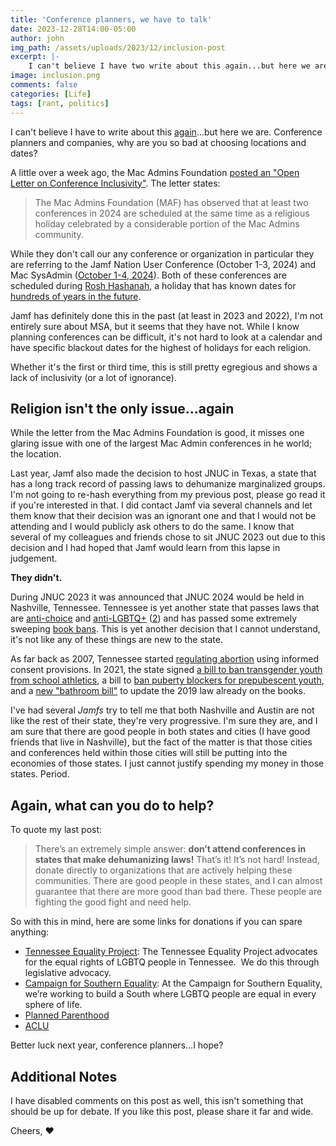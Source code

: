 ```yaml
---
title: 'Conference planners, we have to talk'
date: 2023-12-28T14:00-05:00
author: john
img_path: /assets/uploads/2023/12/inclusion-post
excerpt: |-
    I can't believe I have two write about this again...but here we are. Conference planners and companies, why are you so bad at choosing locations and dates?
image: inclusion.png
comments: false
categories: [Life]
tags: [rant, politics]
---
```

I can't believe I have to write about this [again](/posts/stop-supporting-states-who-dehumanizing/)...but here we are. Conference planners and companies, why are you so bad at choosing locations and dates?

A little over a week ago, the Mac Admins Foundation [posted an "Open Letter on Conference Inclusivity"](https://www.macadmins.org/news/2023/12/18/mac-admins-foundation-open-letter-on-conference-inclusivity). The letter states:

> The Mac Admins Foundation (MAF) has observed that at least two conferences in 2024 are scheduled at the same time as a religious holiday celebrated by a considerable portion of the Mac Admins community.

While they don't call our any conference or organization in particular they are referring to the Jamf Nation User Conference (October 1-3, 2024) and Mac SysAdmin ([October 1-4, 2024](https://twitter.com/macsysadmin/status/1730544542854656394)). Both of these conferences are scheduled during [Rosh Hashanah](https://www.hebcal.com/holidays/rosh-hashana-2024), a holiday that has known dates for [hundreds of years in the future](https://www.hebcal.com/holidays/rosh-hashana-2500).  

Jamf has definitely done this in the past (at least in 2023 and 2022), I'm not entirely sure about MSA, but it seems that they have not. While I know planning conferences can be difficult, it's not hard to look at a calendar and have specific blackout dates for the highest of holidays for each religion.

Whether it's the first or third time, this is still pretty egregious and shows a lack of inclusivity (or a lot of ignorance).

## Religion isn't the only issue...again

While the letter from the Mac Admins Foundation is good, it misses one glaring issue with one of the largest Mac Admin conferences in he world; the location.

Last year, Jamf also made the decision to host JNUC in Texas, a state that has a long track record of passing laws to dehumanize marginalized groups. I'm not going to re-hash everything from my previous post, please go read it if you're interested in that. I did contact Jamf via several channels and let them know that their decision was an ignorant one and that I would not be attending and I would publicly ask others to do the same. I know that several of my colleagues and friends chose to sit JNUC 2023 out due to this decision and I had hoped that Jamf would learn from this lapse in judgement.

**They didn't.**

During JNUC 2023 it was announced that JNUC 2024 would be held in Nashville, Tennessee. Tennessee is yet another state that passes laws that are [anti-choice](https://www.tn.gov/attorneygeneral/news/2022/6/28/pr22-21.html) and  [anti-LGBTQ+](https://www.msn.com/en-us/news/us/tennessee-republican-files-bill-aimed-to-ban-pride-flags-trans-flags-in-public-schools/ar-AA1lIZon) ([2](https://www.washingtonpost.com/politics/2023/04/07/tennessee-republicans-lgbtq-laws-legislature/)) and has passed some extremely sweeping [book bans](https://www.tennessean.com/story/news/politics/2023/05/15/wild-west-of-book-bans-new-legislation-complaints-lead-to-increasing-debates/70200690007/). This is yet another decision that I cannot understand, it's not like any of these things are new to the state.

As far back as 2007, Tennessee started [regulating abortion](https://www.guttmacher.org/sites/default/files/graphics/gpr1004/gpr100406t1.pdf) using informed consent provisions. In 2021, the state signed [a bill to ban transgender youth from school athletics](https://www.newschannel5.com/news/governor-lee-signs-anti-trans-athlete-bill-to-preserve-womens-athletics), a bill to [ban puberty blockers for prepubescent youth](https://fox17.com/news/local/tennessee-governor-oks-transgender-youth-treatment-ban-bill-lee-lgbtq-law), and a [new "bathroom bill"](https://www.hrc.org/press-releases/tennessee-governor-lee-signs-anti-transgender-student-bathroom-bill-2-0-into-law) to update the 2019 law already on the books.

I've had several *Jamfs* try to tell me that both Nashville and Austin are not like the rest of their state, they're very progressive. I'm sure they are, and I am sure that there are good people in both states and cities (I have good friends that live in Nashville), but the fact of the matter is that those cities and conferences held within those cities will still be putting into the economies of those states. I just cannot justify spending my money in those states. Period.

## Again, what can you do to help?

To quote my last post:

> There’s an extremely simple answer: **don’t attend conferences in states that make dehumanizing laws!** That’s it! It’s not hard! Instead, donate directly to organizations that are actively helping these communities. There are good people in these states, and I can almost guarantee that there are more good than bad there. These people are fighting the good fight and need help.

So with this in mind, here are some links for donations if you can spare anything:

- [Tennessee Equality Project](https://www.tnep.org): The Tennessee Equality Project advocates for the equal rights of LGBTQ people in Tennessee.  We do this through legislative advocacy.
- [Campaign for Southern Equality](https://southernequality.org): At the Campaign for Southern Equality, we’re working to build a South where LGBTQ people are equal in every sphere of life.
- [Planned Parenthood](https://www.plannedparenthood.org/get-involved/other-ways-give)
- [ACLU](https://www.aclu.org)

Better luck next year, conference planners...I hope?

## Additional Notes

I have disabled comments on this post as well, this isn't something that should be up for debate. If you like this post, please share it far and wide.

Cheers,
❤️
